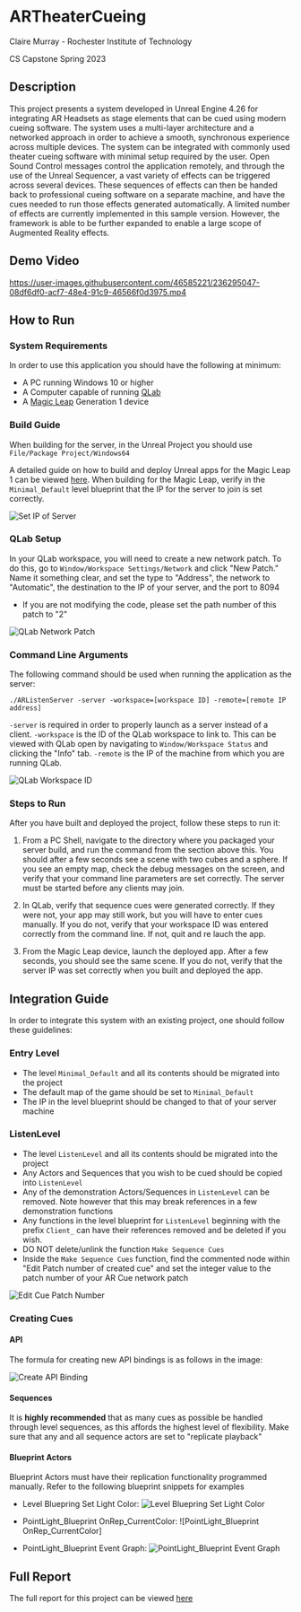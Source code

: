 # ARTheaterCueing
Claire Murray - Rochester Institute of Technology

CS Capstone Spring 2023

## Description
This project presents a system developed in Unreal Engine 4.26 for integrating AR Headsets as stage elements that can be cued using modern cueing software.
The system uses a multi-layer architecture and a networked approach in order to achieve a smooth, synchronous experience across multiple devices. The system can be integrated with commonly used theater cueing software with minimal setup required by the user. Open Sound Control messages control the application remotely, and through the use of the Unreal Sequencer, a vast variety of effects can be triggered across several devices. These sequences of effects can then be handed back to professional cueing software on a separate machine, and have the cues needed to run those effects generated automatically. A limited number of effects are currently implemented in this sample version. However, the framework is able to be further expanded to enable a large scope of Augmented Reality effects.

## Demo Video


https://user-images.githubusercontent.com/46585221/236295047-08df6df0-acf7-48e4-91c9-46566f0d3975.mp4


## How to Run

### System Requirements
In order to use this application you should have the following at minimum:
* A PC running Windows 10 or higher
* A Computer capable of running [QLab](https://qlab.app/)
* A [Magic Leap](https://www.magicleap.com/en-us/) Generation 1 device

### Build Guide
  When building for the server, in the Unreal Project you should use `File/Package Project/Windows64`
  
  A detailed guide on how to build and deploy Unreal apps for the Magic Leap 1 can be viewed [here](https://drive.google.com/file/d/1NtPB8l1UmfEzSEFfTifMmqznxfXZJ2j2/view?usp=sharing).
  When building for the Magic Leap, verify in the `Minimal_Default` level blueprint that the IP for the server to join is set correctly.
  
  ![Set IP of Server]()
  
### QLab Setup
  In your QLab workspace, you will need to create a new network patch. To do this, go to `Window/Workspace Settings/Network` and click "New Patch."
  Name it something clear, and set the type to "Address", the network to "Automatic", the destination to the IP of your server, and the port to 8094
  
  * If you are not modifying the code, please set the path number of this patch to "2"
  
  ![QLab Network Patch]()

### Command Line Arguments
The following command should be used when running the application as the server:

```./ARListenServer -server -workspace=[workspace ID] -remote=[remote IP address]```

`-server` is required in order to properly launch as a server instead of a client.
`-workspace` is the ID of the QLab workspace to link to. This can be viewed with QLab open by navigating to `Window/Workspace Status` and clicking the
"Info" tab. `-remote` is the IP of the machine from which you are running QLab.

![QLab Workspace ID]()

### Steps to Run
After you have built and deployed the project, follow these steps to run it:

1. From a PC Shell, navigate to the directory where you packaged your server build, and run the command from the section above this.
You should after a few seconds see a scene with two cubes and a sphere. If you see an empty map, check the debug messages on the screen,
and verify that your command line parameters are set correctly. The server must be started before any clients may join.

2. In QLab, verify that sequence cues were generated correctly. If they were not, your app may still work, but you will have to enter cues manually.
If you do not, verify that your workspace ID
was entered correctly from the command line. If not, quit and re lauch the app.

3. From the Magic Leap device, launch the deployed app. After a few seconds, you should see the same scene. If you do not, verify that the server IP was
set correctly when you built and deployed the app.

## Integration Guide
In order to integrate this system with an existing project, one should follow these guidelines:

### Entry Level
* The level `Minimal_Default` and all its contents should be migrated into the project
* The default map of the game should be set to `Minimal_Default`
* The IP in the level blueprint should be changed to that of your server machine

### ListenLevel
* The level `ListenLevel` and all its contents should be migrated into the project
* Any Actors and Sequences that you wish to be cued should be copied into `ListenLevel`
* Any of the demonstration Actors/Sequences in `ListenLevel` can be removed. Note however that this may break references in a few demonstration functions
* Any functions in the level blueprint for `ListenLevel` beginning with the prefix `Client_` can have their references removed and be deleted if you wish.
* DO NOT delete/unlink the function `Make Sequence Cues`
* Inside the `Make Sequence Cues` function, find the commented node within "Edit Patch number of created cue" and set the integer value to the patch number 
of your AR Cue network patch

![Edit Cue Patch Number]()

### Creating Cues

#### API
The formula for creating new API bindings is as follows in the image:

![Create API Binding]()

#### Sequences
It is **highly recommended** that as many cues as possible be handled through level sequences, as this affords the highest level of flexibility.
Make sure that any and all sequence actors are set to "replicate playback"

#### Blueprint Actors
Blueprint Actors must have their replication functionality programmed manually. Refer to the following blueprint snippets for examples

* Level Bluepring Set Light Color: ![Level Bluepring Set Light Color]()

* PointLight_Blueprint OnRep_CurrentColor: ![PointLight_Blueprint OnRep_CurrentColor]

* PointLight_Blueprint Event Graph: ![PointLight_Blueprint Event Graph]()

## Full Report
The full report for this project can be viewed [here]()
